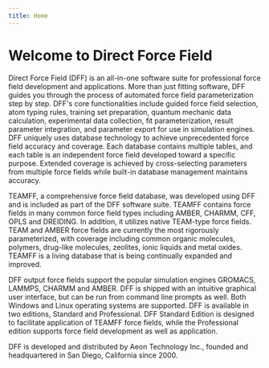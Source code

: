 ```yaml
---
title: Home
---
```


# Welcome to Direct Force Field

Direct Force Field (DFF) is an all-in-one software suite for professional force field development and applications. More than just fitting software, DFF guides you through the process of automated force field parameterization step by step. DFF's core functionalities include guided force field selection, atom typing rules, training set preparation, quantum mechanic data calculation, experimental data collection, fit parameterization, result parameter integration, and parameter export for use in simulation engines. DFF uniquely uses database technology to achieve unprecedented force field accuracy and coverage. Each database contains multiple tables, and each table is an independent force field developed toward a specific purpose. Extended coverage is achieved by cross-selecting parameters from multiple force fields while built-in database management maintains accuracy.

TEAMFF, a comprehensive force field database, was developed using DFF and is included as part of the DFF software suite. TEAMFF contains force fields in many common force field types including AMBER, CHARMM, CFF, OPLS and DREIDING. In addition, it utilizes native TEAM-type force fields. TEAM and AMBER force fields are currently the most rigorously parameterized, with coverage including common organic molecules, polymers, drug-like molecules, zeolites, ionic liquids and metal oxides. TEAMFF is a living database that is being continually expanded and improved.

DFF output force fields support the popular simulation engines GROMACS, LAMMPS, CHARMM and AMBER. DFF is shipped with an intuitive graphical user interface, but can be run from command line prompts as well. Both Windows and Linux operating systems are supported. DFF is available in two editions, Standard and Professional. DFF Standard Edition is designed to facilitate application of TEAMFF force fields, while the Professional edition supports force field development as well as application.

DFF is developed and distributed by Aeon Technology Inc., founded and headquartered in San Diego, California since 2000.
